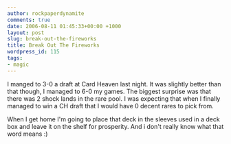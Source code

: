 ```yaml
---
author: rockpaperdynamite
comments: true
date: 2006-08-11 01:45:33+00:00 +1000
layout: post
slug: break-out-the-fireworks
title: Break Out The Fireworks
wordpress_id: 115
tags:
- magic
---
```


I manged to 3-0 a draft at Card Heaven last night. It was slightly better than that though, I managed to 6-0 my games. The biggest surprise was that there was 2 shock lands in the rare pool. I was expecting that when I finally managed to win a CH draft that I would have 0 decent rares to pick from.

When I get home I'm going to place that deck in the sleeves used in a deck box and leave it on the shelf for prosperity. And i don't really know what that word means :)
